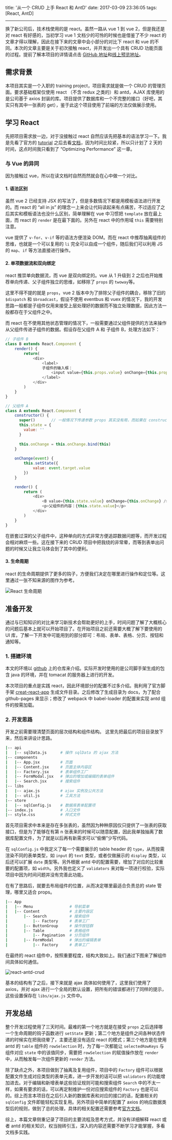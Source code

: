 title: '从一个 CRUD 上手 React 和 AntD'
date: 2017-03-09 23:36:05
tags: [React, AntD]

---

换了新公司后，技术栈使用的是 react。虽然一路从 vue 1 到 vue 2，但是我还是对 react 有好感的，当初学习 vue 1 文档少的可怜的时候也是借鉴了不少 react 的文章才得以理解，因此在接下来的文章中会小部分的对比下 react 和 vue 的不同。本次的文章主要是关于初次接触 react，并开发出一个具有 CRUD 功能页面的过程。提前了解本项目的详情请点击 [GitHub 地址](https://github.com/cnzsb/react-antd-crud)和[线上预览地址](//www.zhaoshibo.net/react-antd-crud/)。

<!-- more -->

## 需求背景

本项目其实是一个入职的 training project，项目需求就是做一个 CRUD 的管理页面。要求基础框架仅使用 react （不含 redux 之类的）和 antd，AJAX 库使用的是公司基于 axios 封装的库。项目提供了数据库和一个不完整的接口（好吧，其实只有其中一张表的 get），鉴于此这个项目使用了前端的方法仅做展示使用。

## 学习 React

先把项目需求放一边，对于没接触过 react 自然应该先把基本的语法学习一下。我是先看了官方的 [tutorial](https://facebook.github.io/react/tutorial/tutorial.html) 之后去看[文档](https://facebook.github.io/react/docs/installation.html)，因为时间比较紧，所以只计划了 2 天的时间，这点时间我只看到了 “Optimizing Performance” 这一章。

### 与 Vue 的异同

因为接触过 vue，所以在读文档时自然而然就会在心中做一个对比。

#### 1. 语法区别

虽然 vue 2 已经支持 JSX 的写法了，但是多数情况下都是用模板语法进行开发的。而 react 的 “all in js” 的理念一上来会让代码读起来有点痛苦，不过适应了之后其实和模板语法也没什么区别，简单理解在 vue 中习惯把 `template` 放在最上面，而 react 的 `render` 是在最下面的。另外在 react 中的作用域 `this` 需要特别注意。

vue 提供了 `v-for`、`v-if` 等的语法方便渲染 DOM。而在 react 中推荐抽离组件的思维，也就是一个可以复用的 `li` 完全可以自成一个组件，随后我们可以利用 JS 的 `map`、`if` 等方法直接进行操作。

#### 2. 单项数据流和双向绑定

react 推崇单向数据流，而 vue 是双向绑定的。vue 从 1 升级到 2 之后也开始推荐单向传递、父子组件独立的思维，如移除了 `props` 的 `twoway`等。

这里不得不提的就是 `props`，vue 2 版本中为了排除父子组件的耦合，移除了旧的 `$dispatch` 和 `$broadcast`，假设不使用 eventbus 和 vuex 的情况下，我的开发思路一般都是子组件仅用来接受上层处理好的数据而不独立处理数据，因此方法一般都存在于父组件之中。

而 react 在不使用其他状态管理的情况下，一般需要通过父组件提供的方法来操作从父组件传进子组件的数据。假设存在父组件 A 和 子组件 B，处理方法如下：

```js
// 子组件 B
class B extends React.Component {
    render() {
        return(
            <div>
                <label>
                子组件的输入框：
                    <input value={this.props.value} onChange={this.props.onChange} />
                </label>
            </div>
        )
    }
}

// 父组件 A
class A extends React.Component {
    constructor() {
      super()       // 一般情况下传递参数 props 其实没有用，而如果在 constructor 中则使用了 this.props 则必须写入参数
      this.state = {
        value: ''
      }
      
      this.onChange = this.onChange.bind(this)
    }
    
    onChange(event) {
        this.setState({
            value: event.target.value
        })
    }

    render() {
        return (
            <div>
                <B value={this.state.value} onChange={this.onChange} />
                <p>父组件的内容：{this.state.value}</p>
            </div>
        )
    }
}
```

在嵌套过深的父子组件中，这种单向的方式非常方便追踪数据问题等，而开发过程会相对麻烦一些。这在接下来的 CRUD 项目中把我绕的非常晕，而等到表单出问题的时候又让我立马体会到了其中的便利。

#### 3. 生命周期

react 的生命周期提供了更多的钩子，方便我们决定在哪里进行操作和定位等。这里通过一张不知来源的图作为参考。

![React 生命周期](//7xlivs.com1.z0.glb.clouddn.com/2017/03/09/%E4%BB%8E%E4%B8%80%E4%B8%AA%20CRUD%20%E4%B8%8A%E6%89%8B%20React%20%E5%92%8C%20AntD/React%20%E7%94%9F%E5%91%BD%E5%91%A8%E6%9C%9F.png)

## 准备开发

通过与已知知识的对比来学习新技术会帮助更好的上手，时间问题了解了大概核心的问题后基本上就可以开始项目了。在开始项目之前还需要大概了解下要使用的 UI 库，了解一下开发中可能用到的部分即可：布局、表单、表格、分页、按钮和通知等。

### 1. 搭建环境

本文的环境以 [github](https://github.com/cnzsb/react-antd-crud) 上的仓库来介绍。实际开发时使用的是公司脚手架生成的包含 java 的环境，并在 tomacat 的服务器上进行的开发。

本次项目的重点是实践 react，因此环境部分的配置不过多介绍。我利用了官方脚手架 [creat-react-app](https://github.com/facebookincubator/create-react-app) 生成文件目录。之后修改了生成目录为 docs，为了配合 github-pages 来显示；修改了 webpack 中 babel-loader 的配置来实现 antd 组件的按需加载。

### 2. 开发思路

开发之前需要理清楚页面的层次结构和组件结构。 这里先把最后的项目目录放下来，然后来讲设计思路。

```bash
|-- api
|   |-- sqlData.js      # 操作 sqlData 的 ajax 方法
|-- components
|   |-- App.jsx         # 页面
|   |-- Content.jsx     # 页面主体内容区
|   |-- Factory.jsx     # 表单组件工厂
|   |-- FormModal.jsx   # 弹出的增加或编辑的表单组件
|   |-- Search.jsx      # 搜索组件
|-- libs
|   |-- ajax.js         # ajax 实例及公共方法
|   |-- util.js         # 工具方法
|-- store
|   |-- sqlConfig.js    # 数据库表单配置项
|-- index.js            # 入口文件
|-- style.css           # 样式文件
```

首先项目需求中本来是存在多张表的，虽然因为种种原因仅只提供了一张表的获取接口，但是为了能够在有第 n 张表来的时候可以随意配置，因此我单独抽离了数据库配置文件，为了就是以后再有新需求可以“偷懒”少写代码。

在 `sqlConfig.js` 中我定义了每一个需要展示的 table header 的 `type`，从而按需渲染不同的表单类型，如 `input` 的 `text` 类型，或者仅做展示的 `display` 类型，以后还可以扩展 `date` 类型等。另外根据 antd 中的配置需要，增加了对应的比较重要的配置项，如 `width`。另外我也定义了 `validators` 来对每一项进行校验，实际项目中因为时间问题并没有完善此功能。

在有了思路后，就要去布局组件的位置，从而决定哪里最适合负责总的 state 管理，哪里又适合 props。

```bash
|-- App
|   |-- Menu                # 导航菜单
|   |-- Content             # 主要内容区
|       |-- Search          # 搜索组件
|           |-- Factory     # 表单工厂
|       |-- ButtonGroup     # 操作按钮群
|       |-- Table           # 表格组件
|           |-- Pagination  # 分页组件
|       |-- FormModal       # 弹出的编辑表单
|           |-- Factory     # 表单工厂
```

在最终的 react 组件中，按照重要程度，结构大致如上。我们通过下图来了解组件间具体如何通信。

![react-antd-crud](//7xlivs.com1.z0.glb.clouddn.com/2017/03/09/%E4%BB%8E%E4%B8%80%E4%B8%AA%20CRUD%20%E4%B8%8A%E6%89%8B%20React%20%E5%92%8C%20AntD/react-antd-crud.png)

基本的结构有了之后，接下来就是 ajax 具体如何使用了，这里我们使用了 axios，并对 ajax 进行一个全局的默认设置，把所有的错误都进行了同样的提示，这些设置保存在 `libs/ajax.js` 文件中。

## 开发总结

整个开发过程使用了三天时间。最难的第一个地方就是在接受 `props` 之后选择哪一个生命周期的钩子函数进行 `setState` 更新；第二个地方是组件之间各种状态传递的时候实在把我绕晕了，主要还是没有适应 react 的模式；第三个地方是在使用 antd 的 `table` 组件的 `rowSelection` 时，为了每一次都能让 `selectedRowKeys` 与组件对应 `state` 中的该值同步，需要把 `rowSelection` 的赋值操作放在 `render` 中，从而触发每一次组件更新的 `render` 方法。

除了缺点之外，本项目做到了抽离及复用组件，项目中的 `Factory` 组件可以根据配置文件生成对应类型的表单元素，进一步开发的话可以把 `validators` 的功能增加进去。对于编辑和新增表单这些验证规则可能和搜索组件 `Search` 中的不太一样，如果有要求的话，可以再定制维护一份对应搜索组件的 `Factory` 也是可以的。综上而言本项目在之后引入新的数据库表和对应的接口的话，配置相关的 `sqlConfig` 文件即能轻松实现复用。另外项目中简单的配置了 axios 的响应数据类型后的规则，做到了总的处理，具体的相关配置还需要参考[官方文档](https://github.com/mzabriskie/axios)。

综上，本篇文章侧重记录了项目的主要流程及思考方式，并没有详细解释 react 或者 antd 的相关知识，权当抛砖引玉，深入的内容还需要不断学习才能掌握，多看文档多实践。
